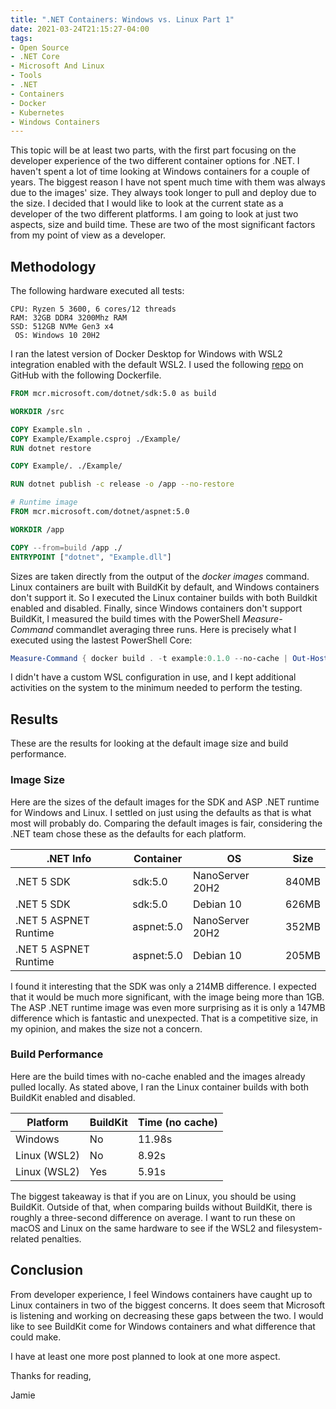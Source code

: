 ```yaml
---
title: ".NET Containers: Windows vs. Linux Part 1"
date: 2021-03-24T21:15:27-04:00
tags:
- Open Source
- .NET Core
- Microsoft And Linux
- Tools
- .NET
- Containers
- Docker
- Kubernetes
- Windows Containers
---
```


This topic will be at least two parts, with the first part focusing on the developer experience of the two different container options for .NET. I haven't spent a lot of time looking at Windows containers for a couple of years. The biggest reason I have not spent much time with them was always due to the images' size. They always took longer to pull and deploy due to the size. I decided that I would like to look at the current state as a developer of the two different platforms. I am going to look at just two aspects, size and build time. These are two of the most significant factors from my point of view as a developer.

## Methodology

The following hardware executed all tests:

```
CPU: Ryzen 5 3600, 6 cores/12 threads
RAM: 32GB DDR4 3200Mhz RAM
SSD: 512GB NVMe Gen3 x4
 OS: Windows 10 20H2
```

I ran the latest version of Docker Desktop for Windows with WSL2 integration enabled with the default WSL2. I used the following [repo](https://github.com/phillipsj/dotnet-container-showdown) on GitHub with the following Dockerfile.

```Dockerfile
FROM mcr.microsoft.com/dotnet/sdk:5.0 as build

WORKDIR /src

COPY Example.sln .
COPY Example/Example.csproj ./Example/
RUN dotnet restore

COPY Example/. ./Example/

RUN dotnet publish -c release -o /app --no-restore

# Runtime image
FROM mcr.microsoft.com/dotnet/aspnet:5.0

WORKDIR /app

COPY --from=build /app ./
ENTRYPOINT ["dotnet", "Example.dll"]
```

Sizes are taken directly from the output of the *docker images* command. Linux containers are built with BuildKit by default, and Windows containers don't support it.  So I executed the Linux container builds with both Buildkit enabled and disabled. Finally, since Windows containers don't support BuildKit, I measured the build times with the PowerShell *Measure-Command* commandlet averaging three runs. Here is precisely what I executed using the lastest PowerShell Core:

```PowerShell
Measure-Command { docker build . -t example:0.1.0 --no-cache | Out-Host }
```

I didn't have a custom WSL configuration in use, and I kept additional activities on the system to the minimum needed to perform the testing.

## Results

These are the results for looking at the default image size and build performance.

### Image Size

Here are the sizes of the default images for the SDK and ASP .NET runtime for Windows and Linux. I settled on just using the defaults as that is what most will probably do. Comparing the default images is fair, considering the .NET team chose these as the defaults for each platform.

.NET Info             | Container  | OS              | Size  | 
----------------------|------------|-----------------|-------|
.NET 5 SDK            | sdk:5.0    | NanoServer 20H2 | 840MB |
.NET 5 SDK            | sdk:5.0    | Debian 10       | 626MB |
.NET 5 ASPNET Runtime | aspnet:5.0 | NanoServer 20H2 | 352MB |
.NET 5 ASPNET Runtime | aspnet:5.0 | Debian 10       | 205MB |

I found it interesting that the SDK was only a 214MB difference. I expected that it would be much more significant, with the image being more than 1GB. The ASP .NET runtime image was even more surprising as it is only a 147MB difference which is fantastic and unexpected. That is a competitive size, in my opinion, and makes the size not a concern.

### Build Performance

Here are the build times with no-cache enabled and the images already pulled locally. As stated above, I ran the Linux container builds with both BuildKit enabled and disabled.

Platform     | BuildKit | Time (no cache) |
-------------|----------|-----------------|
Windows      | No       | 11.98s          |
Linux (WSL2) | No       | 8.92s           |
Linux (WSL2) | Yes      | 5.91s           |

The biggest takeaway is that if you are on Linux, you should be using BuildKit. Outside of that, when comparing builds without BuildKit, there is roughly a three-second difference on average. I want to run these on macOS and Linux on the same hardware to see if the WSL2 and filesystem-related penalties.

## Conclusion

From developer experience, I feel Windows containers have caught up to Linux containers in two of the biggest concerns. It does seem that Microsoft is listening and working on decreasing these gaps between the two. I would like to see BuildKit come for Windows containers and what difference that could make.

I have at least one more post planned to look at one more aspect.

Thanks for reading,

Jamie
